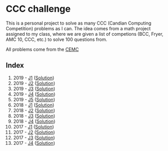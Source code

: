 # CCC challenge

This is a personal project to solve as many CCC (Candian Computing Competition) problems as I can. The idea comes from a math project assigned to my class, where we are given a list of competions (BCC, Fryer, AMC 10, CCC, etc.) to solve 100 questions from.

All problems come from the [CEMC](https://www.cemc.uwaterloo.ca/contests/past_contests.html)

## Index

1. 2019 - [J1](./2019/j1) ([Solution](./2019/j1/main.py)) 
2. 2019 - [J2](./2019/j2) ([Solution](./2019/j2/main.py))
3. 2019 - [J3](./2019/j3) ([Solution](./2019/j3/main.py))
4. 2019 - [J4](./2019/j4) ([Solution](./2019/j4/main.py))
5. 2019 - [J5](./2019/j5) ([Solution](./2019/j5/main.py))
6. 2018 - [J1](./2018/j1) ([Solution](./2018/j1/main.py))
7. 2018 - [J2](./2018/j2) ([Solution](./2018/j2/main.py))
8. 2018 - [J3](./2018/j3) ([Solution](./2018/j3/main.py))
9. 2018 - [J4](./2018/j4) ([Solution](./2018/j4/main.py))
10. 2017 - [J1](./2017/j1) ([Solution](./2017/j1/main.py))
11. 2017 - [J2](./2017/j2) ([Solution](./2017/j2/main.py))
11. 2017 - [J3](./2017/j3) ([Solution](./2017/j3/main.py))
11. 2017 - [J4](./2017/j4) ([Solution](./2017/j4/main.py))